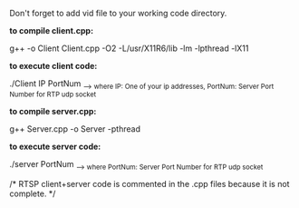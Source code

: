 Don't forget to add vid file to your working code directory.

****to compile client.cpp:****

g++ -o Client Client.cpp -O2 -L/usr/X11R6/lib -lm -lpthread -lX11

****to execute client code:****

./Client IP PortNum
<sub> --> where IP: One of your ip addresses, PortNum: Server Port Number for RTP udp socket </sub>

****to compile server.cpp:****

g++ Server.cpp -o Server -pthread

****to execute server code:****

./server PortNum
<sub> --> where PortNum: Server Port Number for RTP udp socket </sub>

/* RTSP client+server code is commented in the .cpp files because it is not complete. */
